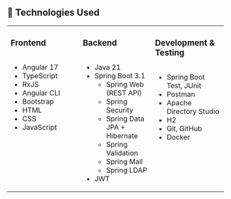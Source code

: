 ## 🧰 Technologies Used


<table><tr><td valign="top" width="33%">



### Frontend  
<div align="left">
  <ul style="list-style-type: disc; display: inline-block;">
    <li>Angular 17</li>
    <li>TypeScript</li>
    <li>RxJS</li>
    <li>Angular CLI</li>
    <li>Bootstrap</li>
    <li>HTML</li>
    <li>CSS</li>
    <li>JavaScript</li>
  </ul>
</div>


</td><td valign="top" width="33%">



### Backend  
<div align="left">
  <ul style="list-style-type: disc; display: inline-block;">
    <li>Java 21</li>
    <li>Spring Boot 3.1
      <ul>
        <li>Spring Web (REST API)</li>
        <li>Spring Security</li>
        <li>Spring Data JPA + Hibernate</li>
        <li>Spring Validation</li>
        <li>Spring Mail</li>
        <li>Spring LDAP</li>
      </ul>
    </li>
    <li>JWT</l


</td><td valign="top" width="33%">



### Development & Testing  
<div align="left">
  <ul style="list-style-type: disc; display: inline-block;">
    <li>Spring Boot Test, JUnit</li>
    <li>Postman</li>
    <li>Apache Directory Studio</li>
    <li>H2</li>
    <li>Git, GitHub</li>
    <li>Docker</li>
  </ul>
</div>


</td></tr></table>

